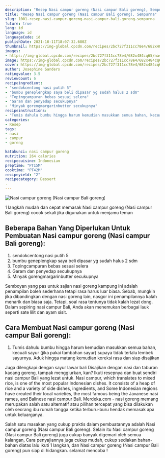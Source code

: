 ```yaml
---
description: "Resep Nasi campur goreng (Nasi campur Bali goreng), Sempurna"
title: "Resep Nasi campur goreng (Nasi campur Bali goreng), Sempurna"
slug: 1001-resep-nasi-campur-goreng-nasi-campur-bali-goreng-sempurna
future: true
lang: id
language: id
languageCode: id
publishDate: 2021-10-11T18:07:32.680Z 
thumbnail: https://img-global.cpcdn.com/recipes/2bc727f311cc78e4/682x484cq65/nasi-campur-goreng-nasi-campur-bali-goreng-foto-resep-utama.png
images:
- https://img-global.cpcdn.com/recipes/2bc727f311cc78e4/682x484cq65/nasi-campur-goreng-nasi-campur-bali-goreng-foto-resep-utama.png
image: https://img-global.cpcdn.com/recipes/2bc727f311cc78e4/682x484cq65/nasi-campur-goreng-nasi-campur-bali-goreng-foto-resep-utama.png
cover: https://img-global.cpcdn.com/recipes/2bc727f311cc78e4/682x484cq65/nasi-campur-goreng-nasi-campur-bali-goreng-foto-resep-utama.png
author: Josephine Sanders
ratingvalue: 3.5
reviewcount: 6
recipeingredient:
- "sendokcentong nasi putih 5"
- "bumbu geneplengkap saya beli dipasar yg sudah halus 2 sdm"
- "Topingcampuran bebas sesuai selera"
- "Garam dan penyedap secukupnya"
- "Minyak gorengmargarinbutter secukupnya"
recipeinstructions:
- "Tumis dahulu bumbu hingga harum kemudian masukkan semua bahan, kecuali sayur (jika pakai tambahan sayur) supaya tidak terlalu lembek sayurnya. Aduk hingga matang kemudian koreksi rasa dan siap disajikan"
categories:
- Resep
tags:
- nasi
- campur
- goreng

katakunci: nasi campur goreng 
nutrition: 264 calories
recipecuisine: Indonesian
preptime: "PT15M"
cooktime: "PT42M"
recipeyield: "2"
recipecategory: Dessert
. 
---
```



![Nasi campur goreng (Nasi campur Bali goreng)](https://img-global.cpcdn.com/recipes/2bc727f311cc78e4/682x484cq65/nasi-campur-goreng-nasi-campur-bali-goreng-foto-resep-utama.png)

1 langkah mudah dan cepat memasak  Nasi campur goreng (Nasi campur Bali goreng) cocok sekali jika digunakan untuk menjamu teman

<!--inarticleads1-->

## Beberapa Bahan Yang Diperlukan Untuk Pembuatan Nasi campur goreng (Nasi campur Bali goreng):

1. sendokcentong nasi putih 5
1. bumbu geneplengkap saya beli dipasar yg sudah halus 2 sdm
1. Topingcampuran bebas sesuai selera
1. Garam dan penyedap secukupnya
1. Minyak gorengmargarinbutter secukupnya

Semboyan yang pas untuk sajian nasi goreng kampung ini adalah penampilan boleh sederhana tetapi rasa harus luar biasa. Sebab, mungkin jika dibandingkan dengan nasi goreng lain, nasgor ini penampilannya kalah menarik dan biasa saja. Tetapi, soal rasa tentunya tidak kalah lezat dong. Dalam sepiring nasi campur Bali, Anda akan menemukan berbagai lauk seperti sate lilit dan ayam sisit. 

<!--inarticleads2-->

## Cara Membuat Nasi campur goreng (Nasi campur Bali goreng):

1. Tumis dahulu bumbu hingga harum kemudian masukkan semua bahan, kecuali sayur (jika pakai tambahan sayur) supaya tidak terlalu lembek sayurnya. Aduk hingga matang kemudian koreksi rasa dan siap disajikan


Juga dilengkapi dengan sayur lawar bali Disajikan dengan nasi dan taburan kacang goreng, tampak menggiurkan, kan? Ikuti resepnya dan buat sendiri nasi campur Bali yang lezat untuk. Nasi campur, which translates to mixed rice, is one of the most popular Indonesian dishes. It consists of a heap of rice and a variety of side dishes, ingredients, and Some Indonesian regions have created their local varieties, the most famous being the Javanese nasi rames, and Balinese nasi campur Bali. Merdeka.com - nasi goreng memang merupakan salah satu alternatif atau pilihan tercepat yang bisa dilakukan oleh seorang ibu rumah tangga ketika terburu-buru hendak memasak apa untuk keluarganya. 

Salah satu masakan yang cukup praktis dalam pembuatannya adalah  Nasi campur goreng (Nasi campur Bali goreng). Selain itu  Nasi campur goreng (Nasi campur Bali goreng)  juga cukup banyak digemari oleh semua kalangan, Cara penyajiannya juga cukup mudah, cukup sediakan bahan-bahan diatas lalu ikuti 1 langkah, dan  Nasi campur goreng (Nasi campur Bali goreng)  pun siap di hidangkan. selamat mencoba !
